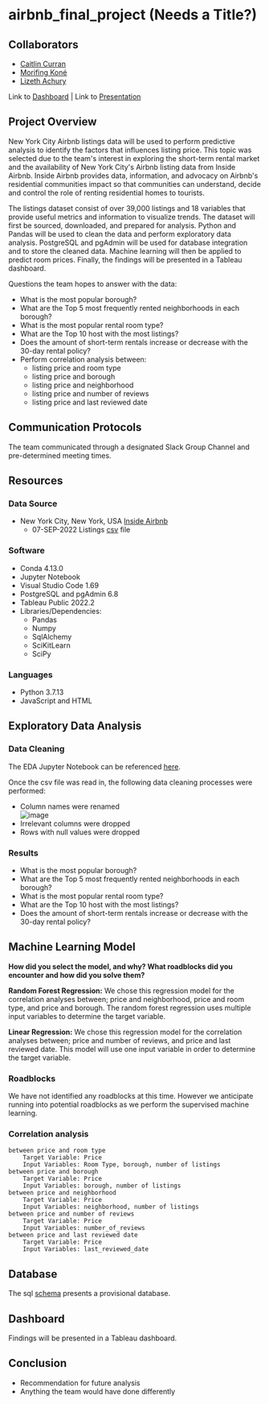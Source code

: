 # airbnb_final_project (Needs a Title?)

## Collaborators 
- [Caitlin Curran](https://github.com/CGC519)
- [Morifing Koné](https://github.com/Morifingk) 
- [Lizeth Achury](https://github.com/lkachury)

Link to [Dashboard]() | Link to [Presentation]()

## Project Overview
New York City Airbnb listings data will be used to perform predictive analysis to identify the factors that influences listing price. This topic was selected due to the team's interest in exploring the short-term rental market and the availability of New York City's Airbnb listing data from Inside Airbnb. Inside Airbnb provides data, information, and advocacy on Airbnb's residential communities impact so that communities can understand, decide and control the role of renting residential homes to tourists. 

The listings dataset consist of over 39,000 listings and 18 variables that provide useful metrics and information to visualize trends. The dataset will first be sourced, downloaded, and prepared for analysis. Python and Pandas will be used to clean the data and perform exploratory data analysis. PostgreSQL and pgAdmin will be used for database integration and to store the cleaned data. Machine learning will then be applied to predict room prices. Finally, the findings will be presented in a Tableau dashboard. 

Questions the team hopes to answer with the data:
- What is the most popular borough?
- What are the Top 5 most frequently rented neighborhoods in each borough? 
- What is the most popular rental room type?
- What are the Top 10 host with the most listings?
- Does the amount of short-term rentals increase or decrease with the 30-day rental policy?
- Perform correlation analysis between:
    - listing price and room type
    - listing price and borough 
    - listing price and neighborhood
    - listing price and number of reviews
    - listing price and last reviewed date 

## Communication Protocols 
The team communicated through a designated Slack Group Channel and pre-determined meeting times. 

## Resources
### Data Source 
- New York City, New York, USA [Inside Airbnb](http://insideairbnb.com/get-the-data/) 
    - 07-SEP-2022 Listings [csv](https://github.com/lkachury/airbnb_final_project/blob/main/Resources.zip) file

### Software
- Conda 4.13.0
- Jupyter Notebook 
- Visual Studio Code 1.69
- PostgreSQL and pgAdmin 6.8
- Tableau Public 2022.2
- Libraries/Dependencies:
    - Pandas
    - Numpy
    - SqlAlchemy
    - SciKitLearn
    - SciPy

### Languages
- Python 3.7.13
- JavaScript and HTML

## Exploratory Data Analysis 
### Data Cleaning
The EDA Jupyter Notebook can be referenced [here](https://github.com/lkachury/airbnb_final_project/blob/main/Data_Cleaning.ipynb).

Once the csv file was read in, the following data cleaning processes were performed: 
- Column names were renamed <br /> ![image](https://user-images.githubusercontent.com/108038989/201822100-c24d621c-262e-4f07-b2a8-5e74df5a97f4.png)
- Irrelevant columns were dropped
- Rows with null values were dropped

### Results 
- What is the most popular borough? <br /> 
- What are the Top 5 most frequently rented neighborhoods in each borough? <br /> 
- What is the most popular rental room type? <br /> 
- What are the Top 10 host with the most listings? <br /> 
- Does the amount of short-term rentals increase or decrease with the 30-day rental policy? <br /> 

## Machine Learning Model
**How did you select the model, and why? What roadblocks did you encounter and how did you solve them?**

**Random Forest Regression:**  We chose this regression model for the correlation analyses between; price and neighborhood, price and room type, and price and borough. The random forest regression uses multiple input variables to determine the target variable. 

**Linear Regression:** We chose this regression model for the correlation analyses between; price and number of reviews, and price and last reviewed date. This model will use one input variable in order to determine the target variable. 

### Roadblocks
We have not identified any roadblocks at this time. However we anticipate running into potential roadblocks as we perform the supervised machine learning. 
    
### Correlation analysis
    between price and room type
        Target Variable: Price
        Input Variables: Room Type, borough, number of listings
    between price and borough
        Target Variable: Price
        Input Variables: borough, number of listings
    between price and neighborhood
        Target Variable: Price
        Input Variables: neighborhood, number of listings
    between price and number of reviews
        Target Variable: Price
        Input Variables: number_of_reviews
    between price and last reviewed date
        Target Variable: Price
        Input Variables: last_reviewed_date

## Database
The sql [schema](https://github.com/lkachury/airbnb_final_project/blob/main/QuickDBD-export%20sample%20listing%20data.sql) presents a provisional database. 


## Dashboard
Findings will be presented in a Tableau dashboard. 


## Conclusion
- Recommendation for future analysis
- Anything the team would have done differently

